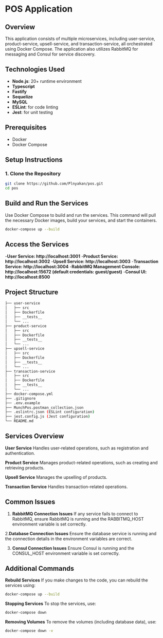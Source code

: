 # POS Application

## Overview
This application consists of multiple microservices, including user-service, product-service, upsell-service, and transaction-service, all orchestrated using Docker Compose. The application also utilizes RabbitMQ for messaging and Consul for service discovery.

## Technologies Used
- **Node.js**: 20+ runtime environment
- **Typescript**
- **Fastify**
- **Sequelize** 
- **MySQL** 
- **ESLint**: for code linting
- **Jest**: for unit testing

## Prerequisites
- Docker
- Docker Compose

## Setup Instructions

### 1. Clone the Repository
```bash
git clone https://github.com/Plnyakan/pos.git
cd pos
```

## Build and Run the Services
Use Docker Compose to build and run the services. This command will pull the necessary Docker images, build your services, and start the containers.

```bash
docker-compose up --build
```
## Access the Services
-**User Service: http://localhost:3001**
-**Product Service: http://localhost:3002**
-**Upsell Service: http://localhost:3003**
-**Transaction Service: http://localhost:3004**
-**RabbitMQ Management Console: http://localhost:15672 (default credentials: guest/guest)**
-**Consul UI: http://localhost:8500**

## Project Structure
```bash
├── user-service
│   ├── src
│   ├── Dockerfile
│   ├── __tests__ 
│   └── ...
├── product-service
│   ├── src
│   ├── Dockerfile
│   ├── __tests__ 
│   └── ...
├── upsell-service
│   ├── src
│   ├── Dockerfile
│   ├── __tests__ 
│   └── ...
├── transaction-service
│   ├── src
│   ├── Dockerfile
│   ├── __tests__ 
│   └── ...
├── docker-compose.yml
├── .gitignore
├── .env.example
├── MunchPos.postman_collection.json
├── .eslintrc.json (ESLint configuration)
├── jest.config.js (Jest configuration)
└── README.md
```

## Services Overview

**User Service**
Handles user-related operations, such as registration and authentication.

**Product Service**
Manages product-related operations, such as creating and retrieving products.

**Upsell Service**
Manages the upselling of products.

**Transaction Service**
Handles transaction-related operations.


## Common Issues

1. **RabbitMQ Connection Issues**
If any service fails to connect to RabbitMQ, ensure RabbitMQ is running and the RABBITMQ_HOST environment variable is set correctly.

2.**Database Connection Issues**
Ensure the database service is running and the connection details in the environment variables are correct.

3. **Consul Connection Issues**
Ensure Consul is running and the CONSUL_HOST environment variable is set correctly.


## Additional Commands

**Rebuild Services**
If you make changes to the code, you can rebuild the services using:
```bash
docker-compose up --build
```

**Stopping Services**
To stop the services, use:
```bash
docker-compose down
```

**Removing Volumes**
To remove the volumes (including database data), use:
```bash
docker-compose down -v
```